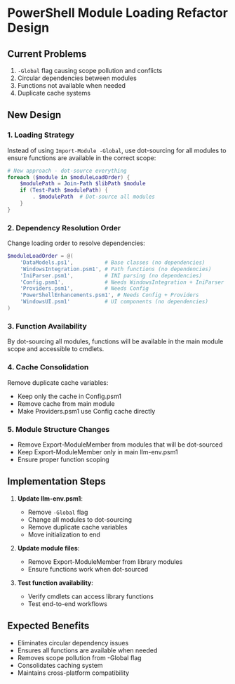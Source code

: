 # PowerShell Module Loading Refactor Design

## Current Problems
1. `-Global` flag causing scope pollution and conflicts
2. Circular dependencies between modules
3. Functions not available when needed
4. Duplicate cache systems

## New Design

### 1. Loading Strategy
Instead of using `Import-Module -Global`, use dot-sourcing for all modules to ensure functions are available in the correct scope:

```powershell
# New approach - dot-source everything
foreach ($module in $moduleLoadOrder) {
    $modulePath = Join-Path $libPath $module
    if (Test-Path $modulePath) {
        . $modulePath  # Dot-source all modules
    }
}
```

### 2. Dependency Resolution Order
Change loading order to resolve dependencies:

```powershell
$moduleLoadOrder = @(
    'DataModels.ps1',          # Base classes (no dependencies)
    'WindowsIntegration.psm1', # Path functions (no dependencies)  
    'IniParser.psm1',          # INI parsing (no dependencies)
    'Config.psm1',             # Needs WindowsIntegration + IniParser
    'Providers.psm1',          # Needs Config
    'PowerShellEnhancements.psm1', # Needs Config + Providers
    'WindowsUI.psm1'           # UI components (no dependencies)
)
```

### 3. Function Availability
By dot-sourcing all modules, functions will be available in the main module scope and accessible to cmdlets.

### 4. Cache Consolidation
Remove duplicate cache variables:
- Keep only the cache in Config.psm1 
- Remove cache from main module
- Make Providers.psm1 use Config cache directly

### 5. Module Structure Changes
- Remove Export-ModuleMember from modules that will be dot-sourced
- Keep Export-ModuleMember only in main llm-env.psm1
- Ensure proper function scoping

## Implementation Steps

1. **Update llm-env.psm1**:
   - Remove `-Global` flag
   - Change all modules to dot-sourcing
   - Remove duplicate cache variables
   - Move initialization to end

2. **Update module files**:
   - Remove Export-ModuleMember from library modules
   - Ensure functions work when dot-sourced

3. **Test function availability**:
   - Verify cmdlets can access library functions
   - Test end-to-end workflows

## Expected Benefits
- Eliminates circular dependency issues
- Ensures all functions are available when needed
- Removes scope pollution from -Global flag
- Consolidates caching system
- Maintains cross-platform compatibility